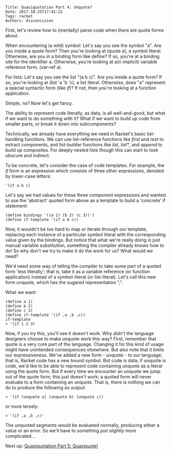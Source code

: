    Title: Quasiquotation Part 4: Unquote?
    Date: 2017-10-25T17:41:22
    Tags: racket
    Authors: disconcision

First, let's review how to (mentally) parse code when there are quote forms about.

When encountering (a wild) symbol: Let's say you see the symbol "a". Are you inside a quote form? Then you're looking at (quote a), a symbol literal. Otherwise, are you in a binding form like define? If so, you're at a binding site for the identifier a. Otherwise, you're looking at a(n implicit) variable reference form, (var-ref a).

For lists: Let's say you see the list "(a b c)". Are you inside a quote form? If so, you're looking at (list 'a 'b 'c), a list literal. Otherwise, does "a" represent a special syntactic form (like *if*)? If not, then you're looking at a function application.

Simple, no? Now let's get fancy.

The ability to represent code literally, as data, is all well-and-good, but what if we want to do something with it? What if we want to build up code from smaller parts, or break it down into subcomponents?

Technically, we already have everything we need in Racket's basic list-handling functions. We can use list-reference functions like *first* and *rest* to extract components, and list-builder functions like *list*, *list\**, and *append* to build up composites. For deeply nested lists though this can start to look obscure and indirect.

To be concrete, let's consider the case of code templates. For example, the *if* form is an expression which consists of three other expressions, denoted by lower-case letters:

```racket
'(if a b c)
```

Let's say we had values for these three component expressions and wanted to use the 'abstract' quoted form above as a template to build a 'concrete' if statement:

```racket
(define bindings '((a 1) (b 2) (c 3))')
(define if-template '(if a b c))
```

Now, it wouldn't be too hard to map or iterate through our template, replacing each instance of a particular symbol literal with the corresponding value given by the bindings. But notice that what we're really doing is just manual variable substitution, something the compiler already knows how to do! So why don't we try to make it do the work for us? What would we need?

We'd need some way of telling the compiler to take some part of a quoted form 'less literally'; that is, take it as a variable reference (or function application) instead of a symbol-literal (or list-literal). Let's call this new form unquote, which has the sugared representation ",".

What we want:

```racket
(define a 1)
(define b 2)
(define c 3)
(define if-template '(if ,a ,b ,c))
if-template
> '(if 1 2 3)
```

Now, if you try this, you'll see it doesn't work. Why didn't the language designers choose to make unquote work this way? First, remember that quote is a very core part of the language. Changing it for this kind of usage might have unintended consequences elsewhere. But also note that it limits our expressiveness. We've added a new form - unquote - to our language; that is, Racket code has a new bound symbol. But code is data; if unquote is code, we'd like to be able to represent code containing unquote as a literal using the quote form. But if every time we encounter an unquote we jump out of the quote form, this just doesn't work; a quoted form will never evaluate to a form containing an unquote. That is, there is nothing we can do to produce the following *as output:*

```racket
> '(if (unquote a) (unquote b) (unquote c))
```

or more tersely:

```racket
> '(if ,a ,b ,c)'
```

The unquoted segments would be evaluated normally, producing either a value or an error. So we'll have to something *just slightly* more complicated...

Next up: [Quasiquotation Part 5: Quasiquote!](2017/10/quasiquotation-part-5-quasiquote.html)
